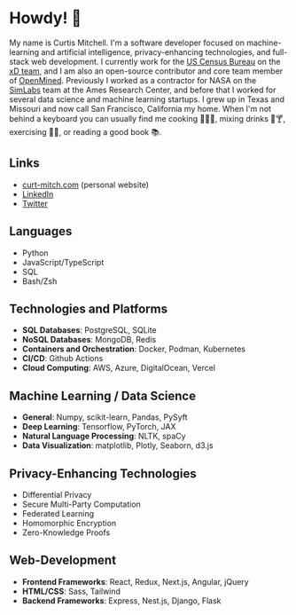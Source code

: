 # Howdy! 🤠

My name is Curtis Mitchell. I'm a software developer focused on machine-learning and artificial intelligence, privacy-enhancing technologies, and full-stack web development. I currently work for the [US Census Bureau](https://www.census.gov/) on the [xD team](https://xd.gov/), and I am also an open-source contributor and core team member of [OpenMined](https://www.openmined.org/). Previously I worked as a contractor for NASA on the [SimLabs](https://www.nasa.gov/simlabs/) team at the Ames Research Center, and before that I worked for several data science and machine learning startups. I grew up in Texas and Missouri and now call San Francisco, California my home. When I'm not behind a keyboard you can usually find me cooking 🥘🌮🍜, mixing drinks 🍹🍸, exercising 💪🏼, or reading a good book 📚.

## Links

* [curt-mitch.com](https://curt-mitch.com) (personal website)
* [LinkedIn](https://www.linkedin.com/in/curtislmitchell/)
* [Twitter](https://twitter.com/Curt_Mitch)

## Languages

* Python
* JavaScript/TypeScript
* SQL
* Bash/Zsh

## Technologies and Platforms

* **SQL Databases**: PostgreSQL, SQLite
* **NoSQL Databases**: MongoDB, Redis
* **Containers and Orchestration**: Docker, Podman, Kubernetes
* **CI/CD**: Github Actions
* **Cloud Computing**: AWS, Azure, DigitalOcean, Vercel

## Machine Learning / Data Science

* **General**: Numpy, scikit-learn, Pandas, PySyft
* **Deep Learning**: Tensorflow, PyTorch, JAX
* **Natural Language Processing**: NLTK, spaCy
* **Data Visualization**: matplotlib, Plotly, Seaborn, d3.js

## Privacy-Enhancing Technologies

* Differential Privacy
* Secure Multi-Party Computation
* Federated Learning
* Homomorphic Encryption
* Zero-Knowledge Proofs

## Web-Development

* **Frontend Frameworks**: React, Redux, Next.js, Angular, jQuery
* **HTML/CSS**: Sass, Tailwind
* **Backend Frameworks**: Express, Nest.js, Django, Flask
